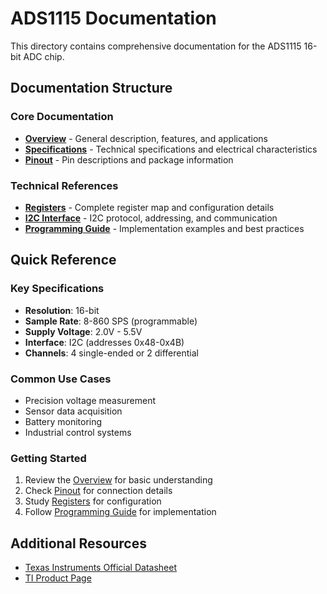 # ADS1115 Documentation

This directory contains comprehensive documentation for the ADS1115 16-bit ADC chip.

## Documentation Structure

### Core Documentation
- **[Overview](overview.md)** - General description, features, and applications
- **[Specifications](specifications.md)** - Technical specifications and electrical characteristics
- **[Pinout](pinout.md)** - Pin descriptions and package information

### Technical References  
- **[Registers](registers.md)** - Complete register map and configuration details
- **[I2C Interface](i2c-interface.md)** - I2C protocol, addressing, and communication
- **[Programming Guide](programming-guide.md)** - Implementation examples and best practices

## Quick Reference

### Key Specifications
- **Resolution**: 16-bit
- **Sample Rate**: 8-860 SPS (programmable)
- **Supply Voltage**: 2.0V - 5.5V
- **Interface**: I2C (addresses 0x48-0x4B)
- **Channels**: 4 single-ended or 2 differential

### Common Use Cases
- Precision voltage measurement
- Sensor data acquisition  
- Battery monitoring
- Industrial control systems

### Getting Started
1. Review the [Overview](overview.md) for basic understanding
2. Check [Pinout](pinout.md) for connection details
3. Study [Registers](registers.md) for configuration
4. Follow [Programming Guide](programming-guide.md) for implementation

## Additional Resources
- [Texas Instruments Official Datasheet](https://www.ti.com/lit/ds/symlink/ads1115.pdf)
- [TI Product Page](https://www.ti.com/product/ADS1115)